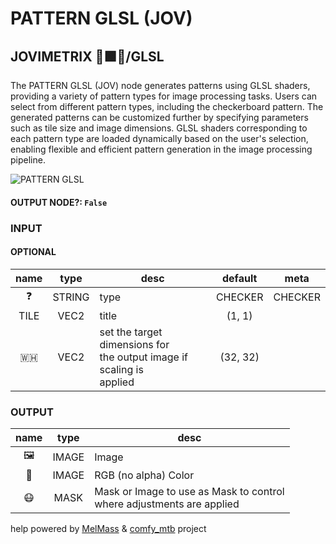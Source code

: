 # PATTERN GLSL (JOV)

## JOVIMETRIX 🔺🟩🔵/GLSL

The PATTERN GLSL (JOV) node generates patterns using GLSL shaders, providing a variety of pattern types for image processing tasks. Users can select from different pattern types, including the checkerboard pattern. The generated patterns can be customized further by specifying parameters such as tile size and image dimensions. GLSL shaders corresponding to each pattern type are loaded dynamically based on the user's selection, enabling flexible and efficient pattern generation in the image processing pipeline.

![PATTERN GLSL](https://raw.githubusercontent.com/Amorano/Jovimetrix-examples/master/node/PATTERN%20GLSL/PATTERN%20GLSL.png)

#### OUTPUT NODE?: `False`

### INPUT

#### OPTIONAL

name | type | desc | default | meta
:---:|:---:|---|:---:|---
❓ | STRING | type | CHECKER | CHECKER
TILE | VEC2 | title | (1, 1) | 
🇼🇭 | VEC2 | set the target dimensions for<br>the output image if scaling is<br>applied | (32, 32) | 

### OUTPUT

name | type | desc
:---:|:---:|---
🖼️ | IMAGE | Image 
🌈 | IMAGE | RGB (no alpha) Color 
😷 | MASK | Mask or Image to use as Mask to control<br>where adjustments are applied 

help powered by [MelMass](https://github.com/melMass) & [comfy_mtb](https://github.com/melMass/comfy_mtb) project